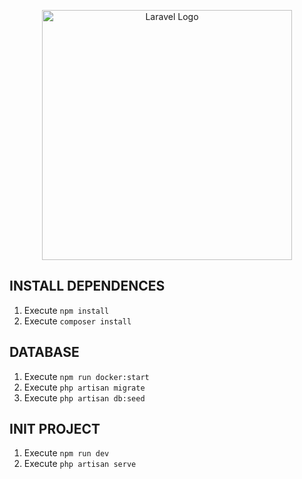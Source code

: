 <p align="center"><a href="https://laravel.com" target="_blank"><img src="https://raw.githubusercontent.com/laravel/art/master/logo-lockup/5%20SVG/2%20CMYK/1%20Full%20Color/laravel-logolockup-cmyk-red.svg" width="400" alt="Laravel Logo"></a></p>

## INSTALL DEPENDENCES

1. Execute `npm install`
2. Execute `composer install`

## DATABASE

1. Execute `npm run docker:start`
1. Execute `php artisan migrate`
2. Execute `php artisan db:seed`

## INIT PROJECT

1. Execute `npm run dev`
2. Execute `php artisan serve`
